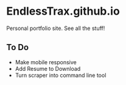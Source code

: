 # EndlessTrax.github.io 
Personal portfolio site. See all the stuff!

## To Do
- Make mobile responsive
- Add Resume to Download
- Turn scraper into command line tool

